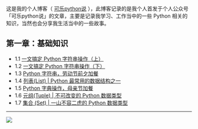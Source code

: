 
这是我的个人博客（ [可乐python说]([kelepython.readthedocs.io](https://kelepython.readthedocs.io/)) ），此博客记录的是我个人首发于个人公众号「可乐python说」的文章，主要是记录我学习、工作当中的一些 Python 相关的知识，当然也会分享我生活当中的一些故事。

## 第一章：基础知识
- 1.1 [一文搞定 Python 字符串操作（上）](<https://kelepython.readthedocs.io/zh/latest/c01/c01_01.html>)
- 1.2 [一文搞定 Python 字符串操作（下）](<https://kelepython.readthedocs.io/zh/latest/c01/c01_02.html>)
- 1.3 [Python 字符串，劳动节前夕加餐 ](<https://kelepython.readthedocs.io/zh/latest/c01/c01_03.html>)
- 1.4 [列表(List) | Python 最常用的数据结构之一 ](<https://kelepython.readthedocs.io/zh/latest/c01/c01_04.html>)
- 1.5 [Python 字典操作，母亲节加餐 ](<https://kelepython.readthedocs.io/zh/latest/c01/c01_05.html>)
- 1.6 [元组(Tuple) | 不可改变的 Python 数据类型 ](<https://kelepython.readthedocs.io/zh/latest/c01/c01_06.html>)
- 1.7 [集合 (Set) | 一山不容二虎的 Python 数据类型 ](<https://kelepython.readthedocs.io/zh/latest/c01/c01_07.html>)
---
![](https://i.loli.net/2020/05/15/KQYmB3WZN2R6FEn.png)

